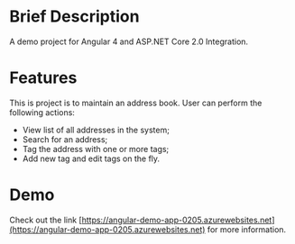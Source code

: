 # Brief Description
A demo project for Angular 4 and ASP.NET Core 2.0 Integration.

# Features
This is project is to maintain an address book. User can perform the following actions:
- View list of all addresses in the system;
- Search for an address;
- Tag the address with one or more tags;
- Add new tag and edit tags on the fly.

# Demo
Check out the link [https://angular-demo-app-0205.azurewebsites.net](https://angular-demo-app-0205.azurewebsites.net) for more information.
